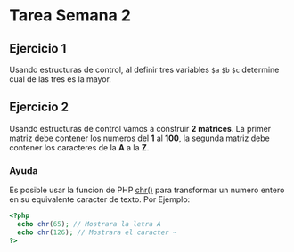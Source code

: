 # Tarea Semana 2

## Ejercicio 1

Usando estructuras de control, al definir tres variables `$a` `$b` `$c` determine cual de las tres es la mayor.


## Ejercicio 2

Usando estructuras de control vamos a construir **2 matrices**. La primer matriz debe contener los numeros del **1** al **100**, la segunda matriz debe contener los caracteres de la **A** a la **Z**.

### Ayuda
Es posible usar la funcion de PHP [chr()](http://co.php.net/manual/en/function.chr.php) para transformar un numero entero en su equivalente caracter de texto. Por Ejemplo:

```php
<?php
  echo chr(65); // Mostrara la letra A
  echo chr(126); // Mostrara el caracter ~
?>
```
